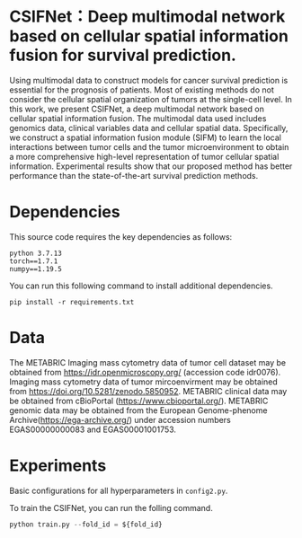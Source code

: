 # CSIFNet：Deep multimodal network based on cellular spatial information fusion for survival prediction.
Using multimodal data to construct models for cancer survival prediction is essential for the prognosis of patients.   Most of existing methods do not consider the cellular spatial organization of tumors at the single-cell level. In this work, we present CSIFNet, a deep multimodal network based on cellular spatial information fusion. The multimodal data used includes genomics data, clinical variables data and cellular spatial data.    Specifically, we construct a spatial information fusion module (SIFM) to learn the local interactions between tumor cells and the tumor microenvironment to obtain a more comprehensive high-level representation of tumor cellular spatial information.   Experimental results show that our proposed method has better performance than the state-of-the-art survival prediction methods.

# Dependencies
This source code requires the key dependencies as follows:
```
python 3.7.13
torch==1.7.1
numpy==1.19.5
```

You can run this following command to install additional dependencies.

`pip install -r requirements.txt`

# Data
The METABRIC Imaging mass cytometry data of tumor cell dataset may be obtained from https://idr.openmicroscopy.org/ (accession code idr0076). Imaging mass cytometry data of tumor mircoenvirment may be obtained from https://doi.org/10.5281/zenodo.5850952. METABRIC clinical data may be obtained from cBioPortal (https://www.cbioportal.org/). METABRIC genomic data may be obtained from the European Genome-phenome Archive(https://ega-archive.org/) under accession numbers EGAS00000000083 and EGAS00001001753.

# Experiments
Basic configurations for all hyperparameters in `config2.py`.

To train the CSIFNet, you can run the folling command.

```python
python train.py --fold_id = ${fold_id}
```

